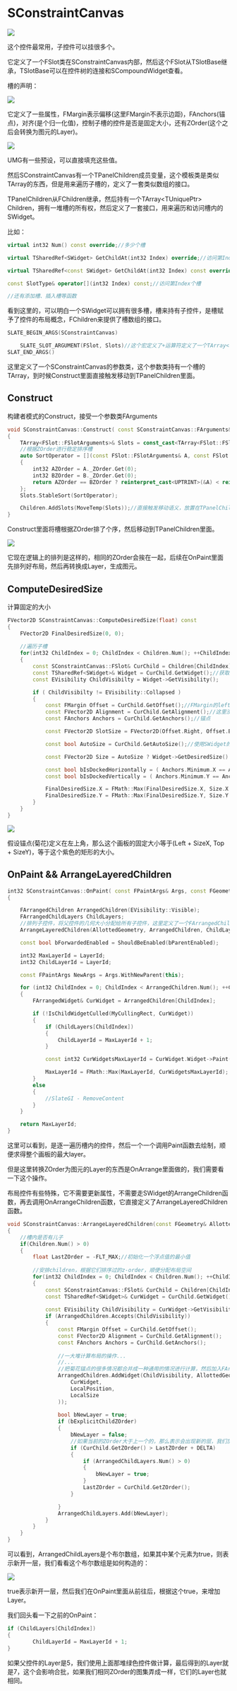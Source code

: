 # SConstraintCanvas

![](_static/Image/Slate/CanvasPanel.png)

这个控件最常用，子控件可以挂很多个。



它定义了一个FSlot类在SConstraintCanvas内部，然后这个FSlot从TSlotBase继承，TSlotBase可以在控件树的连接和SCompoundWidget查看。



槽的声明：

![](_static/Image/Slate/SConstraintCanvas_FSlot.png)                                                                                                                                                                                                                                                                                                                                                                                                                                                                                                                                                                                                                                                                                                                                                                                                                                                                                                                                                                                                                                                                                                                                                                                                                                                                                                                                                                                                                                                                                                                                                                                                                                                                                                                                                                                                                                                                                                                                                                                                                                                                                                                                                                                                                                                                                                                               

它定义了一些属性，FMargin表示偏移(这里FMargin不表示边距)，FAnchors(锚点)，对齐(是个归一化值)，控制子槽的控件是否是固定大小，还有ZOrder(这个之后会转换为图元的Layer)。



![](_static/Image/Slate/SConstarint_Anchors.png)

UMG有一些预设，可以直接填充这些值。



然后SConstraintCanvas有一个TPanelChildren<FSlot>成员变量，这个模板类是类似TArray的东西，但是用来遍历子槽的，定义了一套类似数组的接口。



TPanelChildren从FChildren继承，然后持有一个TArray<TUniquePtr<SlotType>> Children，拥有一堆槽的所有权，然后定义了一套接口，用来遍历和访问槽内的SWidget。

比如：

```c++
virtual int32 Num() const override;//多少个槽

virtual TSharedRef<SWidget> GetChildAt(int32 Index) override;//访问第Index个SWidget

virtual TSharedRef<const SWidget> GetChildAt(int32 Index) const override;//访问第Index个SWidget

const SlotType& operator[](int32 Index) const;//访问第Index个槽

//还有添加槽、插入槽等函数
```



看到这里的，可以明白一个SWidget可以拥有很多槽，槽来持有子控件，是槽赋予了控件的布局概念，FChildren来提供了槽数组的接口。



```c++
SLATE_BEGIN_ARGS(SConstraintCanvas)

	SLATE_SLOT_ARGUMENT(FSlot, Slots)//这个宏定义了+运算符定义了一个TArray<typename SlotType::FSlotArguments>，可以添加任意的槽
SLAT_END_ARGS()
```



这里定义了一个SConstraintCanvas的参数类，这个参数类持有一个槽的TArray，到时候Construct里面直接触发移动到TPanelChildren<FSlot>里面。



## Construct

构建者模式的Construct，接受一个参数类FArguments



```c++
void SConstraintCanvas::Construct( const SConstraintCanvas::FArguments& InArgs )
{
	TArray<FSlot::FSlotArguments>& Slots = const_cast<TArray<FSlot::FSlotArguments>&>(InArgs._Slots);
    //根据ZOrder进行稳定排序槽
	auto SortOperator = [](const FSlot::FSlotArguments& A, const FSlot::FSlotArguments& B)
	{
		int32 AZOrder = A._ZOrder.Get(0);
		int32 BZOrder = B._ZOrder.Get(0);
		return AZOrder == BZOrder ? reinterpret_cast<UPTRINT>(&A) < reinterpret_cast<UPTRINT>(&B) : AZOrder < BZOrder;
	};
	Slots.StableSort(SortOperator);

	Children.AddSlots(MoveTemp(Slots));//直接触发移动语义，放置在TPanelChildren<FSlot>里面
}
```



Construct里面将槽根据ZOrder排了个序，然后移动到TPanelChildren里面。

![](_static/Image/Slate/SConstraintCanvas_TPanelChildren.png)

它现在逻辑上的排列是这样的，相同的ZOrder会挨在一起，后续在OnPaint里面先排列好布局，然后再转换成Layer，生成图元。



## ComputeDesiredSize

计算固定的大小



```c++
FVector2D SConstraintCanvas::ComputeDesiredSize(float) const
{
	FVector2D FinalDesiredSize(0, 0);
	
	//遍历子槽
	for(int32 ChildIndex = 0; ChildIndex < Children.Num(); ++ChildIndex)
	{
		const SConstraintCanvas::FSlot& CurChild = Children[ChildIndex];//获取当前槽
		const TSharedRef<SWidget>& Widget = CurChild.GetWidget();//获取当前槽上的SWidget
		const EVisibility ChildVisibilty = Widget->GetVisibility();

		if ( ChildVisibilty != EVisibility::Collapsed )
		{
			const FMargin Offset = CurChild.GetOffset();//FMargin的left和top用于定义SWidget的左上角，right和bottom用于定义槽的固定大小
			const FVector2D Alignment = CurChild.GetAlignment();//这里没用到
			const FAnchors Anchors = CurChild.GetAnchors();//锚点

			const FVector2D SlotSize = FVector2D(Offset.Right, Offset.Bottom);

			const bool AutoSize = CurChild.GetAutoSize();//使用SWidget的固定大小，还是使用槽的大小

			const FVector2D Size = AutoSize ? Widget->GetDesiredSize() : SlotSize;

			const bool bIsDockedHorizontally = ( Anchors.Minimum.X == Anchors.Maximum.X ) && ( Anchors.Minimum.X == 0 || Anchors.Minimum.X == 1 );
			const bool bIsDockedVertically = ( Anchors.Minimum.Y == Anchors.Maximum.Y ) && ( Anchors.Minimum.Y == 0 || Anchors.Minimum.Y == 1 );

			FinalDesiredSize.X = FMath::Max(FinalDesiredSize.X, Size.X + ( bIsDockedHorizontally ? FMath::Abs(Offset.Left) : 0.0f ));
			FinalDesiredSize.Y = FMath::Max(FinalDesiredSize.Y, Size.Y + ( bIsDockedVertically ? FMath::Abs(Offset.Top) : 0.0f ));
		}
	}
}
```

![](_static/Image/Slate/SConstraintCanvas_ComputeDesiredSize.png)

假设锚点(菊花)定义在左上角，那么这个画板的固定大小等于(Left + SizeX, Top + SizeY)，等于这个紫色的矩形的大小。



## OnPaint && ArrangeLayeredChildren



```c++
int32 SConstraintCanvas::OnPaint( const FPaintArgs& Args, const FGeometry& AllottedGeometry, const FSlateRect& MyCullingRect, FSlateWindowElementList& OutDrawElements, int32 LayerId, const FWidgetStyle& InWidgetStyle, bool bParentEnabled ) const
{

	FArrangedChildren ArrangedChildren(EVisibility::Visible);
	FArrangedChildLayers ChildLayers;
    //排列子控件，将父控件的几何大小分配给所有子控件，这里定义了一个FArrangedChildLayers类，这个用来转换ZOrder为Layer所准备的东西
	ArrangeLayeredChildren(AllottedGeometry, ArrangedChildren, ChildLayers);

	const bool bForwardedEnabled = ShouldBeEnabled(bParentEnabled);

	int32 MaxLayerId = LayerId;
	int32 ChildLayerId = LayerId;

	const FPaintArgs NewArgs = Args.WithNewParent(this);

	for (int32 ChildIndex = 0; ChildIndex < ArrangedChildren.Num(); ++ChildIndex)
	{
		FArrangedWidget& CurWidget = ArrangedChildren[ChildIndex];

		if (!IsChildWidgetCulled(MyCullingRect, CurWidget))
		{
			if (ChildLayers[ChildIndex])
			{
				ChildLayerId = MaxLayerId + 1;
			}

			const int32 CurWidgetsMaxLayerId = CurWidget.Widget->Paint(NewArgs, CurWidget.Geometry, MyCullingRect, OutDrawElements, ChildLayerId, InWidgetStyle, bForwardedEnabled);

			MaxLayerId = FMath::Max(MaxLayerId, CurWidgetsMaxLayerId);
		}
		else
		{
			//SlateGI - RemoveContent
		}
	}

	return MaxLayerId;
}
```



这里可以看到，是逐一遍历槽内的控件，然后一个一个调用Paint函数去绘制，顺便求得整个画板的最大layer。



但是这里转换ZOrder为图元的Layer的东西是OnArrange里面做的，我们需要看一下这个操作。



布局控件有些特殊，它不需要更新属性，不需要走SWidget的ArrangeChildren函数，再去调用OnArrangeChildren函数，它直接定义了ArrangeLayeredChildren函数。



```c++
void SConstraintCanvas::ArrangeLayeredChildren(const FGeometry& AllottedGeometry, FArrangedChildren& ArrangedChildren, FArrangedChildLayers& ArrangedChildLayers) const
{
	//槽内是否有儿子
	if(Children.Num() > 0)
	{
		float LastZOrder = -FLT_MAX;//初始化一个浮点值的最小值
		
		//安排children，根据它们排序过的z-order，顺便分配布局空间
		for(int32 ChildIndex = 0; ChildIndex < Children.Num(); ++ChildIndex)
		{
			const SConstraintCanvas::FSlot& CurChild = Children[ChildIndex];//获取当前的槽
			const TSharedRef<SWidget>& CurWidget = CurChild.GetWidget();//获取槽上的SWidget
			
			const EVisibility ChildVisibility = CurWidget->GetVisibility();
			if (ArrangedChildren.Accepts(ChildVisibility))
			{
				const FMargin Offset = CurChild.GetOffset();
				const FVector2D Alignment = CurChild.GetAlignment();
				const FAnchors Anchors = CurChild.GetAnchors();
				
				//一大堆计算布局的操作...
				//...
				//把菊花锚点的很多情况都合并成一种通用的情况进行计算，然后加入FArrangedChildren数组
				ArrangedChildren.AddWidget(ChildVisibility, AllottedGeometry.MakeChild(				
					CurWidget,				
					LocalPosition,
					LocalSize
				));
				
				bool bNewLayer = true;
				if (bExplicitChildZOrder)
				{
					bNewLayer = false;
					//如果当前的ZOrder大于上一个的，那么表示会出现新的层，我们加入一个布尔值，放入ArrangedChildLayers
					if (CurChild.GetZOrder() > LastZOrder + DELTA)
					{
						if (ArrangedChildLayers.Num() > 0)
						{
							bNewLayer = true;
						}
						LastZOrder = CurChild.GetZOrder();
					}

				}
				ArrangedChildLayers.Add(bNewLayer);
			}
		}
	}
}
```



可以看到，ArrangedChildLayers是个布尔数组，如果其中某个元素为true，则表示新开一层，我们看看这个布尔数组是如何构造的：

![](_static/Image/Slate/SConstraintCanvas_Layer.png)

true表示新开一层，然后我们在OnPaint里面从前往后，根据这个true，来增加Layer。



我们回头看一下之前的OnPaint：

```c++
if (ChildLayers[ChildIndex])
{
		ChildLayerId = MaxLayerId + 1;
}
```

如果父控件的Layer是5，我们使用上面那堆绿色控件做计算，最后得到的Layer就是7，这个会影响合批，如果我们相同ZOrder的图集弄成一样，它们的Layer也就相同。





























